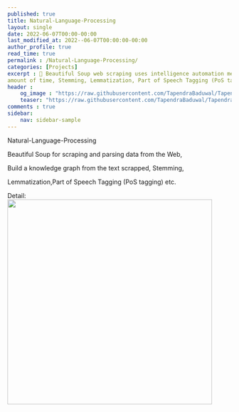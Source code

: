 ```yaml
---
published: true
title: Natural-Language-Processing
layout: single
date: 2022-06-07T00:00-00:00
last_modified_at: 2022--06-07T00:00:00-00:00
author_profile: true
read_time: true
permalink : /Natural-Language-Processing/
categories: [Projects]
excerpt : 📝 Beautiful Soup web scraping uses intelligence automation methods to get thousands or even millions of data sets in a smaller
amount of time, Stemming, Lemmatization, Part of Speech Tagging (PoS tagging) etc..
header :
    og_image : "https://raw.githubusercontent.com/TapendraBaduwal/TapendraBaduwal.github.io/master/images/nlp_image.png"
    teaser: "https://raw.githubusercontent.com/TapendraBaduwal/TapendraBaduwal.github.io/master/images/nlp_image.png"
comments : true
sidebar:
    nav: sidebar-sample
---
```

Natural-Language-Processing

Beautiful Soup for scraping and parsing data from the Web,

Build a knowledge graph from the text scrapped, Stemming,

Lemmatization,Part of Speech Tagging (PoS tagging) etc.

Detail:
<a href="https://github.com/TapendraBaduwal/Natural-Language-Processing"><img src="https://github-link-card.s3.ap-northeast-1.amazonaws.com/TapendraBaduwal/Natural-Language-Processing.png" width="460px"></a>
